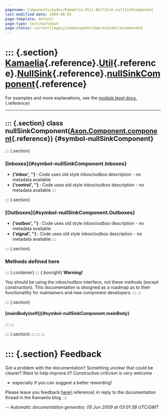 ```yaml
---
pagename: Components/pydoc/Kamaelia.Util.NullSink.nullSinkComponent
last-modified-date: 2009-06-05
page-template: default
page-type: text/markdown
page-status: current|legacy|needsupdate|deprecated|recommended
---
```

::: {.section}
[Kamaelia](/Components/pydoc/Kamaelia.html){.reference}.[Util](/Components/pydoc/Kamaelia.Util.html){.reference}.[NullSink](/Components/pydoc/Kamaelia.Util.NullSink.html){.reference}.[nullSinkComponent](/Components/pydoc/Kamaelia.Util.NullSink.nullSinkComponent.html){.reference}
=======================================================================================================================================================================================================================================================================================

For examples and more explanations, see the [module level
docs.](/Components/pydoc/Kamaelia.Util.NullSink.html){.reference}

------------------------------------------------------------------------

::: {.section}
class nullSinkComponent([Axon.Component.component](/Docs/Axon/Axon.Component.component.html){.reference}) {#symbol-nullSinkComponent}
---------------------------------------------------------------------------------------------------------

::: {.section}
### [Inboxes]{#symbol-nullSinkComponent.Inboxes}

-   **(\'inbox\', \'\')** : Code uses old style inbox/outbox
    description - no metadata available
-   **(\'control\', \'\')** : Code uses old style inbox/outbox
    description - no metadata available
:::

::: {.section}
### [Outboxes]{#symbol-nullSinkComponent.Outboxes}

-   **(\'outbox\', \'\')** : Code uses old style inbox/outbox
    description - no metadata available
-   **(\'signal\', \'\')** : Code uses old style inbox/outbox
    description - no metadata available
:::

::: {.section}
### Methods defined here

::: {.container}
::: {.boxright}
**Warning!**

You should be using the inbox/outbox interface, not these methods
(except construction). This documentation is designed as a roadmap as to
their functionalilty for maintainers and new component developers.
:::
:::

::: {.section}
#### [mainBody(self)]{#symbol-nullSinkComponent.mainBody}
:::
:::

::: {.section}
:::
:::
:::

::: {.section}
Feedback
========

Got a problem with the documentation? Something unclear that could be
clearer? Want to help improve it? Constructive criticism is very welcome
- especially if you can suggest a better rewording!

Please leave you feedback
[here](../../../cgi-bin/blog/blog.cgi?rm=viewpost&nodeid=1142023701){.reference}
in reply to the documentation thread in the Kamaelia blog.
:::

*\-- Automatic documentation generator, 05 Jun 2009 at 03:01:38 UTC/GMT*
